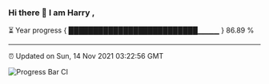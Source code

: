 ### Hi there 👋 I am Harry , 

⏳ Year progress { ██████████████████████████▁▁▁▁ } 86.89 %

---

⏰ Updated on Sun, 14 Nov 2021 03:22:56 GMT

![Progress Bar CI](https://github.com/duykhang68/duykhang68/workflows/Progress%20Bar%20CI/badge.svg)
